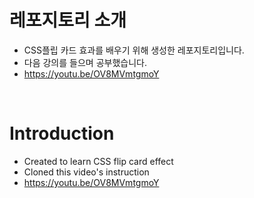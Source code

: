 # 레포지토리 소개 
* CSS플립 카드 효과를 배우기 위해 생성한 레포지토리입니다. 
* 다음 강의를 들으며 공부했습니다. 
* https://youtu.be/OV8MVmtgmoY

<br/>

# Introduction 
* Created to learn CSS flip card effect 
* Cloned this video's instruction 
* https://youtu.be/OV8MVmtgmoY 
